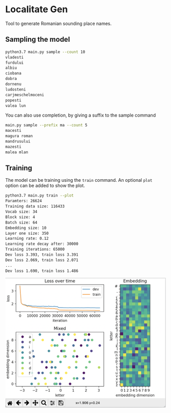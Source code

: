 # Localitate Gen

Tool to generate Romanian sounding place names.

## Sampling the model

```bash
python3.7 main.py sample --count 10
vladesti
furdului
albiu
ciobana
dobra
dornenu
ludosteni
carjmeschelmoceni
popesti
valea lun
```

You can also use completion, by giving a suffix to the sample command

```bash
main.py sample --prefix ma --count 5
macesti
magura roman
mandrusului
mazesti
malea mlan
```

## Training

The model can be training using the `train` command. An optional `plot` option can be added to show the plot.

```bash
python3.7 main.py train --plot
Paramters: 26624
Training data size: 116433
Vocab size: 34
Block size: 4
Batch size: 64
Embedding size: 10
Layer one size: 350
Learning rate: 0.12
Learning rate decay after: 30000
Training iterations: 65000
Dev loss 3.393, train loss 3.391
Dev loss 2.069, train loss 2.071
...
Dev loss 1.690, train loss 1.486
```

![Learning stats](/docs/stats.png)
